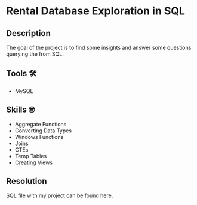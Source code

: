# Rental Database Exploration in SQL

## Description
The goal of the project is to find some insights and answer some questions querying the from SQL.

## Tools :hammer_and_wrench:
- MySQL

## Skills :nerd_face:
- Aggregate Functions
- Converting Data Types
- Windows Functions
- Joins
- CTEs
- Temp Tables
- Creating Views

## Resolution
SQL file with my project can be found [here](sql-sakila.sql).
